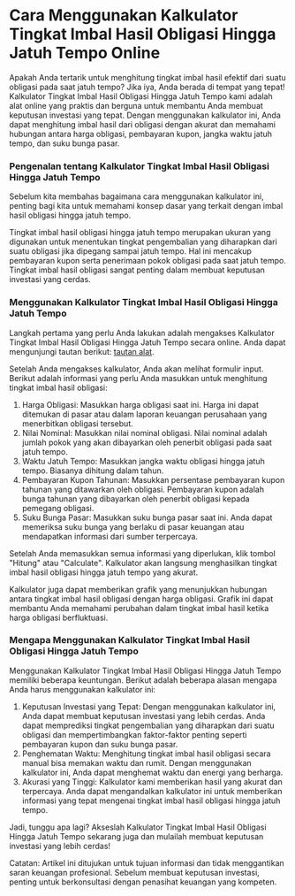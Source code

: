 Cara Menggunakan Kalkulator Tingkat Imbal Hasil Obligasi Hingga Jatuh Tempo Online
==================================================================================

Apakah Anda tertarik untuk menghitung tingkat imbal hasil efektif dari suatu obligasi pada saat jatuh tempo? Jika iya, Anda berada di tempat yang tepat! Kalkulator Tingkat Imbal Hasil Obligasi Hingga Jatuh Tempo kami adalah alat online yang praktis dan berguna untuk membantu Anda membuat keputusan investasi yang tepat. Dengan menggunakan kalkulator ini, Anda dapat menghitung imbal hasil dari obligasi dengan akurat dan memahami hubungan antara harga obligasi, pembayaran kupon, jangka waktu jatuh tempo, dan suku bunga pasar.

### Pengenalan tentang Kalkulator Tingkat Imbal Hasil Obligasi Hingga Jatuh Tempo

Sebelum kita membahas bagaimana cara menggunakan kalkulator ini, penting bagi kita untuk memahami konsep dasar yang terkait dengan imbal hasil obligasi hingga jatuh tempo.

Tingkat imbal hasil obligasi hingga jatuh tempo merupakan ukuran yang digunakan untuk menentukan tingkat pengembalian yang diharapkan dari suatu obligasi jika dipegang sampai jatuh tempo. Hal ini mencakup pembayaran kupon serta penerimaan pokok obligasi pada saat jatuh tempo. Tingkat imbal hasil obligasi sangat penting dalam membuat keputusan investasi yang cerdas.

### Menggunakan Kalkulator Tingkat Imbal Hasil Obligasi Hingga Jatuh Tempo

Langkah pertama yang perlu Anda lakukan adalah mengakses Kalkulator Tingkat Imbal Hasil Obligasi Hingga Jatuh Tempo secara online. Anda dapat mengunjungi tautan berikut: [tautan alat](https://www.onlinecalculatorsfree.com/id/financial/bond-yield-to-maturity-calculator.html).

Setelah Anda mengakses kalkulator, Anda akan melihat formulir input. Berikut adalah informasi yang perlu Anda masukkan untuk menghitung tingkat imbal hasil obligasi:

1. Harga Obligasi: Masukkan harga obligasi saat ini. Harga ini dapat ditemukan di pasar atau dalam laporan keuangan perusahaan yang menerbitkan obligasi tersebut.
2. Nilai Nominal: Masukkan nilai nominal obligasi. Nilai nominal adalah jumlah pokok yang akan dibayarkan oleh penerbit obligasi pada saat jatuh tempo.
3. Waktu Jatuh Tempo: Masukkan jangka waktu obligasi hingga jatuh tempo. Biasanya dihitung dalam tahun.
4. Pembayaran Kupon Tahunan: Masukkan persentase pembayaran kupon tahunan yang ditawarkan oleh obligasi. Pembayaran kupon adalah bunga tahunan yang dibayarkan oleh penerbit obligasi kepada pemegang obligasi.
5. Suku Bunga Pasar: Masukkan suku bunga pasar saat ini. Anda dapat memeriksa suku bunga yang berlaku di pasar keuangan atau mendapatkan informasi dari sumber terpercaya.

Setelah Anda memasukkan semua informasi yang diperlukan, klik tombol "Hitung" atau "Calculate". Kalkulator akan langsung menghasilkan tingkat imbal hasil obligasi hingga jatuh tempo yang akurat.

Kalkulator juga dapat memberikan grafik yang menunjukkan hubungan antara tingkat imbal hasil obligasi dengan harga obligasi. Grafik ini dapat membantu Anda memahami perubahan dalam tingkat imbal hasil ketika harga obligasi berfluktuasi.

### Mengapa Menggunakan Kalkulator Tingkat Imbal Hasil Obligasi Hingga Jatuh Tempo

Menggunakan Kalkulator Tingkat Imbal Hasil Obligasi Hingga Jatuh Tempo memiliki beberapa keuntungan. Berikut adalah beberapa alasan mengapa Anda harus menggunakan kalkulator ini:

1. Keputusan Investasi yang Tepat: Dengan menggunakan kalkulator ini, Anda dapat membuat keputusan investasi yang lebih cerdas. Anda dapat memprediksi tingkat pengembalian yang diharapkan dari suatu obligasi dan mempertimbangkan faktor-faktor penting seperti pembayaran kupon dan suku bunga pasar.
2. Penghematan Waktu: Menghitung tingkat imbal hasil obligasi secara manual bisa memakan waktu dan rumit. Dengan menggunakan kalkulator ini, Anda dapat menghemat waktu dan energi yang berharga.
3. Akurasi yang Tinggi: Kalkulator kami memberikan hasil yang akurat dan terpercaya. Anda dapat mengandalkan kalkulator ini untuk memberikan informasi yang tepat mengenai tingkat imbal hasil obligasi hingga jatuh tempo.

Jadi, tunggu apa lagi? Akseslah Kalkulator Tingkat Imbal Hasil Obligasi Hingga Jatuh Tempo sekarang juga dan mulailah membuat keputusan investasi yang lebih cerdas!

Catatan: Artikel ini ditujukan untuk tujuan informasi dan tidak menggantikan saran keuangan profesional. Sebelum membuat keputusan investasi, penting untuk berkonsultasi dengan penasihat keuangan yang kompeten.
